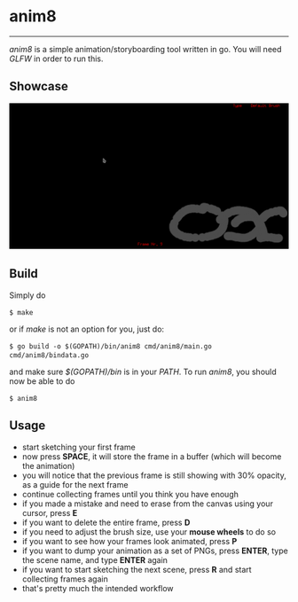 # anim8
---
*anim8* is a simple animation/storyboarding tool written in go. You will need *GLFW* in order to run this.

## Showcase
![alt text](https://github.com/supermuesli/anim8/blob/master/showcase.gif "y u trippin")

## Build
Simply do
```  
$ make
```
or if *make* is not an option for you, just do:
``` 
$ go build -o $(GOPATH)/bin/anim8 cmd/anim8/main.go cmd/anim8/bindata.go
```
and make sure *$(GOPATH)/bin* is in your *PATH*. To run *anim8*, you should now be able to do
``` 
$ anim8
```

## Usage
- start sketching your first frame
- now press **SPACE**, it will store the frame in a buffer (which will become the animation)
- you will notice that the previous frame is still showing with 30% opacity, as a guide for the next frame
- continue collecting frames until you think you have enough
- if you made a mistake and need to erase from the canvas using your cursor, press **E**
- if you want to delete the entire frame, press **D**
- if you need to adjust the brush size, use your **mouse wheels** to do so
- if you want to see how your frames look animated, press **P**
- if you want to dump your animation as a set of PNGs, press **ENTER**, type the scene name, and type **ENTER** again
- if you want to start sketching the next scene, press **R** and start collecting frames again
- that's pretty much the intended workflow
